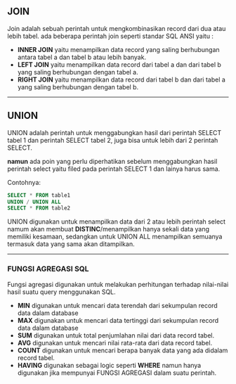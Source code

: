 ## JOIN

Join adalah sebuah perintah untuk mengkombinasikan record dari dua atau lebih tabel. ada beberapa perintah join seperti standar SQL ANSI yaitu :

- **INNER JOIN** yaitu menampilkan data record yang saling berhubungan antara tabel a dan tabel b atau lebih banyak.
- **LEFT JOIN** yaitu menampilkan data record dari tabel a dan dari tabel b yang saling berhubungan dengan tabel a.
- **RIGHT JOIN** yaitu menampilkan data record dari tabel b dan dari tabel a yang saling berhubungan dengan tabel b.

---

## UNION

UNION adalah perintah untuk menggabungkan hasil dari perintah SELECT tabel 1 dan perintah SELECT tabel 2, juga bisa untuk lebih dari 2 perintah SELECT.

**namun** ada poin yang perlu diperhatikan sebelum menggabungkan hasil perintah select yaitu filed pada perintah SELECT 1 dan lainya harus sama.

Contohnya:

```Sql
SELECT * FROM table1
UNION / UNION ALL
SELECT * FROM table2
```

UNION digunakan untuk menampilkan data dari 2 atau lebih perintah select namum akan membuat **DISTINC**/menampilkan hanya sekali data yang memiliki kesamaan,
sedangkan untuk UNION ALL menampilkan semuanya termasuk data yang sama akan ditampilkan.

---

### FUNGSI AGREGASI SQL

Fungsi agregasi digunakan untuk melakukan perhitungan terhadap nilai-nilai hasil suatu query menggunakan SQL.

- **MIN** digunakan untuk mencari data terendah dari sekumpulan record data dalam database
- **MAX** digunakan untuk mencari data tertinggi dari sekumpulan record data dalam database
- **SUM** digunakan untuk total penjumlahan nilai dari data record tabel.
- **AVG** digunakan untuk mencari nilai rata-rata dari data record tabel.
- **COUNT** digunakan untuk mencari berapa banyak data yang ada didalam record tabel.
- **HAVING** digunakan sebagai logic seperti **WHERE** namun hanya digunakan jika mempunyai FUNGSI AGREGASI dalam suatu perintah.
